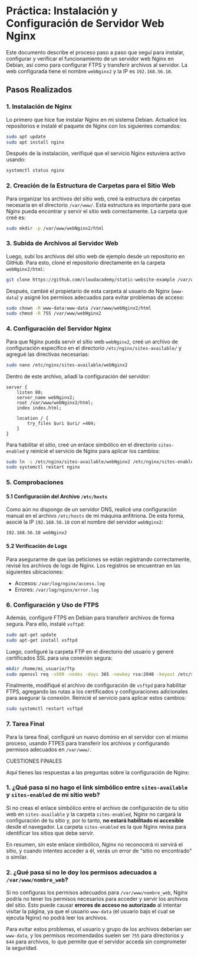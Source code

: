 # Práctica: Instalación y Configuración de Servidor Web Nginx

Este documento describe el proceso paso a paso que seguí para instalar, configurar y verificar el funcionamiento de un servidor web Nginx en Debian, así como para configurar FTPS y transferir archivos al servidor. La web configurada tiene el nombre `webNginx2` y la IP es `192.168.56.10`.

## Pasos Realizados

### 1. Instalación de Nginx

Lo primero que hice fue instalar Nginx en mi sistema Debian. Actualicé los repositorios e instalé el paquete de Nginx con los siguientes comandos:

```bash
sudo apt update
sudo apt install nginx
```

Después de la instalación, verifiqué que el servicio Nginx estuviera activo usando:

```bash
systemctl status nginx
```

### 2. Creación de la Estructura de Carpetas para el Sitio Web

Para organizar los archivos del sitio web, creé la estructura de carpetas necesaria en el directorio `/var/www/`. Esta estructura es importante para que Nginx pueda encontrar y servir el sitio web correctamente. La carpeta que creé es:

```bash
sudo mkdir -p /var/www/webNginx2/html
```

### 3. Subida de Archivos al Servidor Web

Luego, subí los archivos del sitio web de ejemplo desde un repositorio en GitHub. Para esto, cloné el repositorio directamente en la carpeta `webNginx2/html`:

```bash
git clone https://github.com/cloudacademy/static-website-example /var/www/webNginx2/html
```

Después, cambié el propietario de esta carpeta al usuario de Nginx (`www-data`) y asigné los permisos adecuados para evitar problemas de acceso:

```bash
sudo chown -R www-data:www-data /var/www/webNginx2/html
sudo chmod -R 755 /var/www/webNginx2
```

### 4. Configuración del Servidor Nginx

Para que Nginx pueda servir el sitio web `webNginx2`, creé un archivo de configuración específico en el directorio `/etc/nginx/sites-available/` y agregué las directivas necesarias:

```bash
sudo nano /etc/nginx/sites-available/webNginx2
```

Dentro de este archivo, añadí la configuración del servidor:

```nginx
server {
    listen 80;
    server_name webNginx2;
    root /var/www/webNginx2/html;
    index index.html;

    location / {
        try_files $uri $uri/ =404;
    }
}
```

Para habilitar el sitio, creé un enlace simbólico en el directorio `sites-enabled` y reinicié el servicio de Nginx para aplicar los cambios:

```bash
sudo ln -s /etc/nginx/sites-available/webNginx2 /etc/nginx/sites-enabled/
sudo systemctl restart nginx
```

### 5. Comprobaciones

#### 5.1 Configuración del Archivo `/etc/hosts`

Como aún no dispongo de un servidor DNS, realicé una configuración manual en el archivo `/etc/hosts` de mi máquina anfitriona. De esta forma, asocié la IP `192.168.56.10` con el nombre del servidor `webNginx2`:

```plaintext
192.168.56.10 webNginx2
```

#### 5.2 Verificación de Logs

Para asegurarme de que las peticiones se están registrando correctamente, revisé los archivos de logs de Nginx. Los registros se encuentran en las siguientes ubicaciones:

- Accesos: `/var/log/nginx/access.log`
- Errores: `/var/log/nginx/error.log`

### 6. Configuración y Uso de FTPS

Además, configuré FTPS en Debian para transferir archivos de forma segura. Para ello, instalé `vsftpd`:

```bash
sudo apt-get update
sudo apt-get install vsftpd
```

Luego, configuré la carpeta FTP en el directorio del usuario y generé certificados SSL para una conexión segura:

```bash
mkdir /home/mi_usuario/ftp
sudo openssl req -x509 -nodes -days 365 -newkey rsa:2048 -keyout /etc/ssl/private/vsftpd.key -out /etc/ssl/certs/vsftpd.crt
```

Finalmente, modifiqué el archivo de configuración de `vsftpd` para habilitar FTPS, agregando las rutas a los certificados y configuraciones adicionales para asegurar la conexión. Reinicié el servicio para aplicar estos cambios:

```bash
sudo systemctl restart vsftpd
```

### 7. Tarea Final

Para la tarea final, configuré un nuevo dominio en el servidor con el mismo proceso, usando FTPES para transferir los archivos y configurando permisos adecuados en `/var/www/`.


CUESTIONES FINALES

Aquí tienes las respuestas a las preguntas sobre la configuración de Nginx:

### 1. ¿Qué pasa si no hago el link simbólico entre `sites-available` y `sites-enabled` de mi sitio web?

Si no creas el enlace simbólico entre el archivo de configuración de tu sitio web en `sites-available` y la carpeta `sites-enabled`, Nginx no cargará la configuración de tu sitio y, por lo tanto, **no estará habilitado ni accesible** desde el navegador. La carpeta `sites-enabled` es la que Nginx revisa para identificar los sitios que debe servir. 

En resumen, sin este enlace simbólico, Nginx no reconocerá ni servirá el sitio, y cuando intentes acceder a él, verás un error de "sitio no encontrado" o similar.

### 2. ¿Qué pasa si no le doy los permisos adecuados a `/var/www/nombre_web`?

Si no configuras los permisos adecuados para `/var/www/nombre_web`, Nginx podría no tener los permisos necesarios para acceder y servir los archivos del sitio. Esto puede causar **errores de acceso no autorizado** al intentar visitar la página, ya que el usuario `www-data` (el usuario bajo el cual se ejecuta Nginx) no podrá leer los archivos.

Para evitar estos problemas, el usuario y grupo de los archivos deberían ser `www-data`, y los permisos recomendados suelen ser `755` para directorios y `644` para archivos, lo que permite que el servidor acceda sin comprometer la seguridad.
